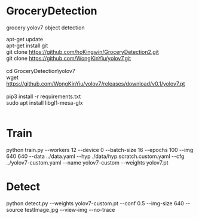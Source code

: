 # GroceryDetection
grocery yolov7 object detection

apt-get update<br />
apt-get install git<br />
git clone https://github.com/hoKingwin/GroceryDetection2.git<br />
git clone https://github.com/WongKinYiu/yolov7.git<br />
<br />
cd GroceryDetection\yolov7<br />
wget https://github.com/WongKinYiu/yolov7/releases/download/v0.1/yolov7.pt<br />
<br />
pip3 install -r requirements.txt<br />
sudo apt install libgl1-mesa-glx<br />
<br />
<h1>Train</h1>
python train.py --workers 12 --device 0 --batch-size 16 --epochs 100 --img 640 640 --data ../data.yaml --hyp ./data/hyp.scratch.custom.yaml --cfg ../yolov7-custom.yaml --name yolov7-custom --weights yolov7.pt

<h1>Detect</h1>
python detect.py --weights yolov7-custom.pt --conf 0.5 --img-size 640 --source testImage.jpg --view-img --no-trace